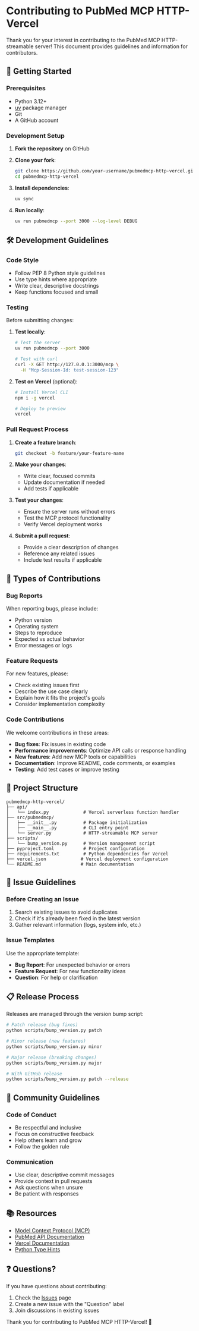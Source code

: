# Contributing to PubMed MCP HTTP-Vercel

Thank you for your interest in contributing to the PubMed MCP HTTP-streamable server! This document provides guidelines and information for contributors.

## 🚀 Getting Started

### Prerequisites

- Python 3.12+
- [uv](https://github.com/astral-sh/uv) package manager
- Git
- A GitHub account

### Development Setup

1. **Fork the repository** on GitHub
2. **Clone your fork**:
   ```bash
   git clone https://github.com/your-username/pubmedmcp-http-vercel.git
   cd pubmedmcp-http-vercel
   ```

3. **Install dependencies**:
   ```bash
   uv sync
   ```

4. **Run locally**:
   ```bash
   uv run pubmedmcp --port 3000 --log-level DEBUG
   ```

## 🛠️ Development Guidelines

### Code Style

- Follow PEP 8 Python style guidelines
- Use type hints where appropriate
- Write clear, descriptive docstrings
- Keep functions focused and small

### Testing

Before submitting changes:

1. **Test locally**:
   ```bash
   # Test the server
   uv run pubmedmcp --port 3000
   
   # Test with curl
   curl -X GET http://127.0.0.1:3000/mcp \
     -H "Mcp-Session-Id: test-session-123"
   ```

2. **Test on Vercel** (optional):
   ```bash
   # Install Vercel CLI
   npm i -g vercel
   
   # Deploy to preview
   vercel
   ```

### Pull Request Process

1. **Create a feature branch**:
   ```bash
   git checkout -b feature/your-feature-name
   ```

2. **Make your changes**:
   - Write clear, focused commits
   - Update documentation if needed
   - Add tests if applicable

3. **Test your changes**:
   - Ensure the server runs without errors
   - Test the MCP protocol functionality
   - Verify Vercel deployment works

4. **Submit a pull request**:
   - Provide a clear description of changes
   - Reference any related issues
   - Include test results if applicable

## 📝 Types of Contributions

### Bug Reports

When reporting bugs, please include:

- Python version
- Operating system
- Steps to reproduce
- Expected vs actual behavior
- Error messages or logs

### Feature Requests

For new features, please:

- Check existing issues first
- Describe the use case clearly
- Explain how it fits the project's goals
- Consider implementation complexity

### Code Contributions

We welcome contributions in these areas:

- **Bug fixes**: Fix issues in existing code
- **Performance improvements**: Optimize API calls or response handling
- **New features**: Add new MCP tools or capabilities
- **Documentation**: Improve README, code comments, or examples
- **Testing**: Add test cases or improve testing

## 🔧 Project Structure

```
pubmedmcp-http-vercel/
├── api/
│   └── index.py             # Vercel serverless function handler
├── src/pubmedmcp/
│   ├── __init__.py          # Package initialization
│   ├── __main__.py          # CLI entry point
│   └── server.py            # HTTP-streamable MCP server
├── scripts/
│   └── bump_version.py      # Version management script
├── pyproject.toml           # Project configuration
├── requirements.txt         # Python dependencies for Vercel
├── vercel.json             # Vercel deployment configuration
└── README.md               # Main documentation
```

## 🐛 Issue Guidelines

### Before Creating an Issue

1. Search existing issues to avoid duplicates
2. Check if it's already been fixed in the latest version
3. Gather relevant information (logs, system info, etc.)

### Issue Templates

Use the appropriate template:
- **Bug Report**: For unexpected behavior or errors
- **Feature Request**: For new functionality ideas
- **Question**: For help or clarification

## 📋 Release Process

Releases are managed through the version bump script:

```bash
# Patch release (bug fixes)
python scripts/bump_version.py patch

# Minor release (new features)
python scripts/bump_version.py minor

# Major release (breaking changes)
python scripts/bump_version.py major

# With GitHub release
python scripts/bump_version.py patch --release
```

## 🤝 Community Guidelines

### Code of Conduct

- Be respectful and inclusive
- Focus on constructive feedback
- Help others learn and grow
- Follow the golden rule

### Communication

- Use clear, descriptive commit messages
- Provide context in pull requests
- Ask questions when unsure
- Be patient with responses

## 📚 Resources

- [Model Context Protocol (MCP)](https://modelcontextprotocol.io/)
- [PubMed API Documentation](https://www.ncbi.nlm.nih.gov/books/NBK25501/)
- [Vercel Documentation](https://vercel.com/docs)
- [Python Type Hints](https://docs.python.org/3/library/typing.html)

## ❓ Questions?

If you have questions about contributing:

1. Check the [Issues](https://github.com/your-username/pubmedmcp-http-vercel/issues) page
2. Create a new issue with the "Question" label
3. Join discussions in existing issues

Thank you for contributing to PubMed MCP HTTP-Vercel! 🎉
